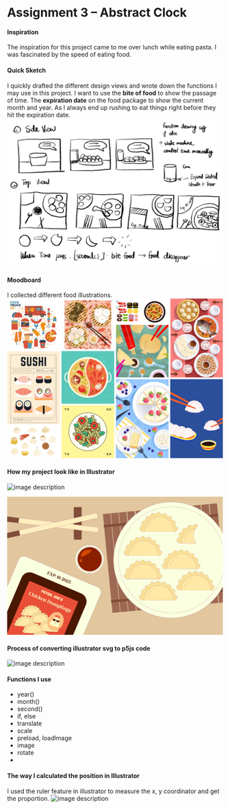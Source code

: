 # Assignment 3 – Abstract Clock



#### Inspiration
The inspiration for this project came to me over lunch while eating pasta. I was fascinated by the speed of eating food. 

#### Quick Sketch
I quickly drafted the different design views and wrote down the functions I may use in this project. I want to use the **bite of food** to show the passage of time. The **expiration date** on the food package to show the current month and year. As I always end up rushing to eat things right before they hit the expiration date.
![image description](/assignment3/IMG_2232.jpg)


#### Moodboard
I collected different food illustrations.
![image description](/assignment3/foodmoodboard.png)

#### How my project look like in Illustrator
![image description](/assignment3/Screenshot%202025-10-03%20at%2011.28.04 PM.png)

![image description](/assignment3/CC2025_AbstractClock.png)

#### Process of converting illustrator svg to p5js code
![image description](/assignment3/Screenshot%202025-10-03%20at%2011.36.24 PM.png)

#### Functions I use
- year()
- month()
- second()
- if, else
- translate
- scale
- preload, loadImage
- image
- rotate
- 

#### The way I calculated the position in Illustrator
I used the ruler feature in illustrator to measure the x, y coordinator and get the proportion.
![image description](/assignment3/Screenshot%202025-10-06%20at%201.18.28 AM.png)

